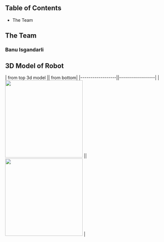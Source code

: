 Table of Contents
-----------------------------------------------------------------------------------------------------------------------------------------------------------------------------------
- The Team


The Team
-----------------------------------------------------------------------------------------------------------------------------------------------------------------------
### Banu Isgandarli

3D Model of Robot
-----------------------------------------------------------------------------------------------------------------------------------------------------------------------

| from top 3d model || from bottom|
|------------------||------------------|
| <img src="https://github.com/user-attachments/assets/3022cd89-6f7f-4c03-b50d-51091934c3ac" width="250"/> || <img src="https://github.com/user-attachments/assets/3022cd89-6f7f-4c03-b50d-51091934c3ac" width="250"/> |


